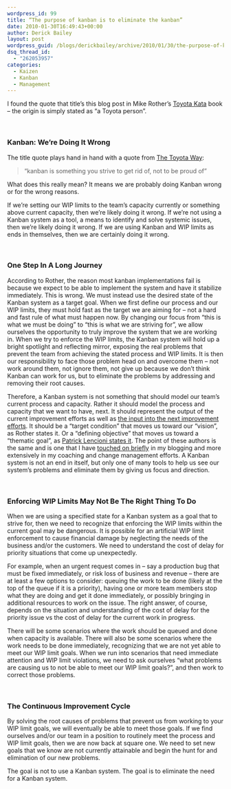 ```yaml
---
wordpress_id: 99
title: “The purpose of kanban is to eliminate the kanban”
date: 2010-01-30T16:49:43+00:00
author: Derick Bailey
layout: post
wordpress_guid: /blogs/derickbailey/archive/2010/01/30/the-purpose-of-kanban-is-to-eliminate-the-kanban.aspx
dsq_thread_id:
  - "262053957"
categories:
  - Kaizen
  - Kanban
  - Management
---
```

I found the quote that title’s this blog post in Mike Rother’s [Toyota Kata](http://www.amazon.com/Toyota-Kata-Managing-Improvement-Adaptiveness/dp/0071635238) book – the origin is simply stated as “a Toyota person”. 

&#160;

### Kanban: We’re Doing It Wrong

The title quote plays hand in hand with a quote from [The Toyota Way](http://www.amazon.com/Toyota-Way-Jeffrey-Liker/dp/0071392319): 

> “kanban is something you strive to get rid of, not to be proud of”

What does this really mean? It means we are probably doing Kanban wrong or for the wrong reasons. 

If we’re setting our WIP limits to the team’s capacity currently or something above current capacity, then we’re likely doing it wrong. If we’re not using a Kanban system as a tool, a means to identify and solve systemic issues, then we’re likely doing it wrong. If we are using Kanban and WIP limits as ends in themselves, then we are certainly doing it wrong.

&#160;

### One Step In A Long Journey

According to Rother, the reason most kanban implementations fail is because we expect to be able to implement the system and have it stabilize immediately. This is wrong. We must instead use the desired state of the Kanban system as a target goal. When we first define our process and our WIP limits, they must hold fast as the target we are aiming for – not a hard and fast rule of what must happen now. By changing our focus from “this is what we must be doing” to “this is what we are striving for”, we allow ourselves the opportunity to truly improve the system that we are working in. When we try to enforce the WIP limits, the Kanban system will hold up a bright spotlight and reflecting mirror, exposing the real problems that prevent the team from achieving the stated process and WIP limits. It is then our responsibility to face those problem head on and overcome them – not work around them, not ignore them, not give up because we don’t think Kanban can work for us, but to eliminate the problems by addressing and removing their root causes.

Therefore, a Kanban system is not something that should model our team’s current process and capacity. Rather it should model the process and capacity that we want to have, next. It should represent the output of the current improvement efforts as well as [the input into the next improvement efforts](http://blog.scottbellware.com/2008/12/nothing-fails-like-success-why.html). It should be a “target condition” that moves us toward our “vision”, as Rother states it. Or a “defining objective” that moves us toward a “thematic goal”, as [Patrick Lencioni states it](http://www.amazon.com/Silos-Politics-Turf-Wars-Competitors/dp/0787976385). The point of these authors is the same and is one that I have [touched on briefly](http://www.lostechies.com/blogs/derickbailey/archive/2009/02/20/one-team-one-aim-it-s-all-about-the-journey-not-the-goal.aspx) in my blogging and more extensively in my coaching and change management efforts. A Kanban system is not an end in itself, but only one of many tools to help us see our system’s problems and eliminate them by giving us focus and direction.

&#160;

### Enforcing WIP Limits May Not Be The Right Thing To Do

When we are using a specified state for a Kanban system as a goal that to strive for, then we need to recognize that enforcing the WIP limits within the current goal may be dangerous. It is possible for an artificial WIP limit enforcement to cause financial damage by neglecting the needs of the business and/or the customers. We need to understand the cost of delay for priority situations that come up unexpectedly.

For example, when an urgent request comes in – say a production bug that must be fixed immediately, or risk loss of business and revenue – there are at least a few options to consider: queuing the work to be done (likely at the top of the queue if it is a priority), having one or more team members stop what they are doing and get it done immediately, or possibly bringing in additional resources to work on the issue. The right answer, of course, depends on the situation and understanding of the cost of delay for the priority issue vs the cost of delay for the current work in progress.&#160; 

There will be some scenarios where the work should be queued and done when capacity is available. There will also be some scenarios where the work needs to be done immediately, recognizing that we are not yet able to meet our WIP limit goals. When we run into scenarios that need immediate attention and WIP limit violations, we need to ask ourselves “what problems are causing us to not be able to meet our WIP limit goals?”, and then work to correct those problems. 

&#160;

### The Continuous Improvement Cycle

By solving the root causes of problems that prevent us from working to your WIP limit goals, we will eventually be able to meet those goals. If we find ourselves and/or our team in a position to routinely meet the process and WIP limit goals, then we are now back at square one. We need to set new goals that we know are not currently attainable and begin the hunt for and elimination of our new problems.

The goal is not to use a Kanban system. The goal is to eliminate the need for a Kanban system.